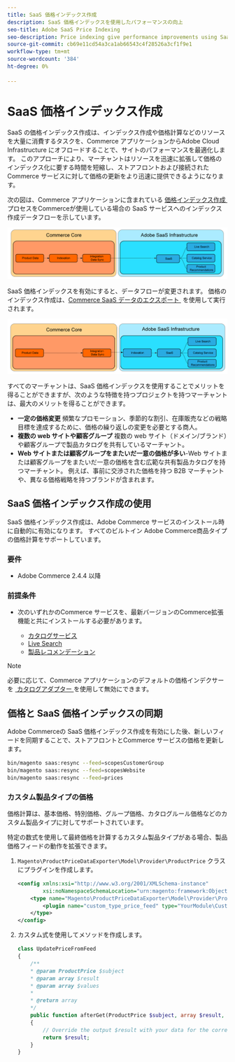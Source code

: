 ```yaml
---
title: SaaS 価格インデックス作成
description: SaaS 価格インデックスを使用したパフォーマンスの向上
seo-title: Adobe SaaS Price Indexing
seo-description: Price indexing give performance improvements using SaaS infrastructure
source-git-commit: cb69e11cd54a3ca1ab66543c4f28526a3cf1f9e1
workflow-type: tm+mt
source-wordcount: '384'
ht-degree: 0%

---
```


# SaaS 価格インデックス作成

SaaS の価格インデックス作成は、インデックス作成や価格計算などのリソースを大量に消費するタスクを、Commerce アプリケーションからAdobe Cloud Infrastructure にオフロードすることで、サイトのパフォーマンスを最適化します。 このアプローチにより、マーチャントはリソースを迅速に拡張して価格のインデックス化に要する時間を短縮し、ストアフロントおよび接続されたCommerce サービスに対して価格の更新をより迅速に提供できるようになります。

次の図は、Commerce アプリケーションに含まれている [&#x200B; 価格インデックス作成 &#x200B;](https://experienceleague.adobe.com/ja/docs/commerce-operations/configuration-guide/cli/manage-indexers) プロセスをCommerceが使用している場合の SaaS サービスへのインデックス作成データフローを示しています。

![&#x200B; デフォルトのデータフロー &#x200B;](assets/old_way.png)

SaaS 価格インデックスを有効にすると、データフローが変更されます。 価格のインデックス作成は、[Commerce SaaS データのエクスポート &#x200B;](../data-export/data-synchronization.md) を使用して実行されます。

![SaaS 価格インデックス作成のデータフロー &#x200B;](assets/new_way.png)

すべてのマーチャントは、SaaS 価格インデックスを使用することでメリットを得ることができますが、次のような特徴を持つプロジェクトを持つマーチャントは、最大のメリットを得ることができます。

* **一定の価格変更** 頻繁なプロモーション、季節的な割引、在庫販売などの戦略目標を達成するために、価格の繰り返しの変更を必要とする商人。
* **複数の web サイトや顧客グループ** 複数の web サイト（ドメイン/ブランド）や顧客グループで製品カタログを共有しているマーチャント。
* **Web サイトまたは顧客グループをまたいだ一意の価格が多い**-Web サイトまたは顧客グループをまたいだ一意の価格を含む広範な共有製品カタログを持つマーチャント。 例えば、事前に交渉された価格を持つ B2B マーチャントや、異なる価格戦略を持つブランドが含まれます。

## SaaS 価格インデックス作成の使用

SaaS 価格インデックス作成は、Adobe Commerce サービスのインストール時に自動的に有効になります。 すべてのビルトイン Adobe Commerce商品タイプの価格計算をサポートしています。

### 要件

* Adobe Commerce 2.4.4 以降

### 前提条件

* 次のいずれかのCommerce サービスを、最新バージョンのCommerce拡張機能と共にインストールする必要があります。

   * [カタログサービス](../catalog-service/overview.md)
   * [Live Search](../live-search/overview.md)
   * [製品レコメンデーション](../product-recommendations/guide-overview.md)


>[!NOTE]
>
>必要に応じて、Commerce アプリケーションのデフォルトの価格インデクサーを [&#x200B; カタログアダプター &#x200B;](catalog-adapter.md) を使用して無効にできます。

## 価格と SaaS 価格インデックスの同期

Adobe Commerceの SaaS 価格インデックス作成を有効にした後、新しいフィードを同期することで、ストアフロントとCommerce サービスの価格を更新します。

```bash
bin/magento saas:resync --feed=scopesCustomerGroup
bin/magento saas:resync --feed=scopesWebsite
bin/magento saas:resync --feed=prices
```

### カスタム製品タイプの価格

価格計算は、基本価格、特別価格、グループ価格、カタログルール価格などのカスタム製品タイプに対してサポートされています。

特定の数式を使用して最終価格を計算するカスタム製品タイプがある場合、製品価格フィードの動作を拡張できます。

1. `Magento\ProductPriceDataExporter\Model\Provider\ProductPrice` クラスにプラグインを作成します。

   ```xml
   <config xmlns:xsi="http://www.w3.org/2001/XMLSchema-instance"
           xsi:noNamespaceSchemaLocation="urn:magento:framework:ObjectManager/etc/config.xsd">
       <type name="Magento\ProductPriceDataExporter\Model\Provider\ProductPrice">
           <plugin name="custom_type_price_feed" type="YourModule\CustomProductType\Plugin\UpdatePriceFromFeed" />
       </type>
   </config>
   ```

1. カスタム式を使用してメソッドを作成します。

   ```php
   class UpdatePriceFromFeed
   {
       /**
       * @param ProductPrice $subject
       * @param array $result
       * @param array $values
       *
       * @return array
       */
       public function afterGet(ProductPrice $subject, array $result, array $values) : array
       {
           // Override the output $result with your data for the corresponding products (see original method for details) 
           return $result;
       }
   }
   ```

